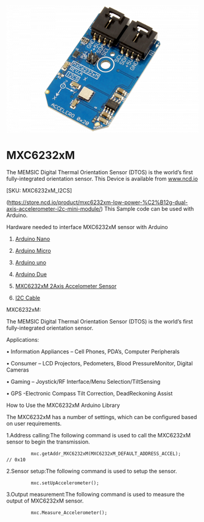 [![MXC6232xM](MXC6232xM_I2C.png)](https://store.ncd.io/product/mxc6232xm-low-power-%C2%B12g-dual-axis-accelerometer-i2c-mini-module/)

# MXC6232xM

The MEMSIC Digital Thermal Orientation Sensor (DTOS) is the world’s first fully-integrated orientation sensor.
This Device is available from www.ncd.io 

[SKU: MXC6232xM_I2CS]

(https://store.ncd.io/product/mxc6232xm-low-power-%C2%B12g-dual-axis-accelerometer-i2c-mini-module/)
This Sample code can be used with Arduino.

Hardware needed to interface MXC6232xM sensor with Arduino

1. <a href="https://store.ncd.io/product/i2c-shield-for-arduino-nano/">Arduino Nano</a>

2. <a href="https://store.ncd.io/product/i2c-shield-for-arduino-micro-with-i2c-expansion-port/">Arduino Micro</a>

3. <a href="https://store.ncd.io/product/i2c-shield-for-arduino-uno/">Arduino uno</a>

4. <a href="https://store.ncd.io/product/dual-i2c-shield-for-arduino-due-with-modular-communications-interface/">Arduino Due</a>

5. <a href="https://store.ncd.io/product/mxc6232xm-low-power-%C2%B12g-dual-axis-accelerometer-i2c-mini-module/">MXC6232xM 2Axis Accelometer Sensor</a>

6. <a href="https://store.ncd.io/product/i%C2%B2c-cable/">I2C Cable</a>

MXC6232xM:

The MEMSIC Digital Thermal Orientation Sensor (DTOS) is the world’s first fully-integrated orientation sensor.

Applications:

• Information Appliances – Cell Phones, PDA’s, Computer Peripherals

• Consumer – LCD Projectors, Pedometers, Blood PressureMonitor, Digital Cameras

• Gaming – Joystick/RF Interface/Menu Selection/TiltSensing

• GPS -Electronic Compass Tilt Correction, DeadReckoning Assist

How to Use the MXC6232xM Arduino Library

The MXC6232xM has a number of settings, which can be configured based on user requirements.
          
1.Address calling:The following command is used to call the MXC6232xM sensor to begin the transmission.

             mxc.getAddr_MXC6232xM(MXC6232xM_DEFAULT_ADDRESS_ACCEL);        // 0x10
            
2.Sensor setup:The following command is used to setup the sensor.

             mxc.setUpAccelerometer();
             
3.Output measurement:The following command is used to measure the output of MXC6232xM sensor.             
             
             mxc.Measure_Accelerometer();

